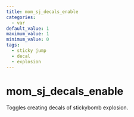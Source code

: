 ```yaml
---
title: mom_sj_decals_enable
categories:
  - var
default_value: 1
maximum_value: 1
minimum_value: 0
tags:
  - sticky jump
  - decal
  - explosion
---
```


# mom_sj_decals_enable

Toggles creating decals of stickybomb explosion.
